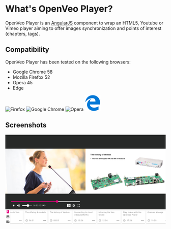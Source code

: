 # What's OpenVeo Player?

OpenVeo Player is an [AngularJS](https://angularjs.org/) component to wrap an HTML5, Youtube or Vimeo player aiming to offer images synchronization and points of interest (chapters, tags).

## Compatibility

OpenVeo Player has been tested on the following browsers:

- Google Chrome 58
- Mozilla Firefox 52
- Opera 45
- Edge

![Firefox](images/browsers/firefox.gif)
![Google Chrome](images/browsers/chrome.gif)
![Opera](images/browsers/opera.gif)
![Internet Explorer](images/browsers/edge.gif)

## Screenshots

![Player](images/screenshots/player.png)
